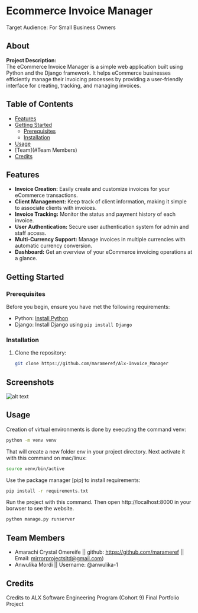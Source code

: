 # Ecommerce Invoice Manager
Target Audience: For Small Business Owners


## About
**Project Description:**  
The eCommerce Invoice Manager is a simple web application built using Python and the Django framework. It helps eCommerce businesses efficiently manage their invoicing processes by providing a user-friendly interface for creating, tracking, and managing invoices.

## Table of Contents

- [Features](#features)
- [Getting Started](#getting-started)
  - [Prerequisites](#prerequisites)
  - [Installation](#installation)
- [Usage](#usage)
- [Team](#Team Members)
- [Credits](#credits)

## Features

- **Invoice Creation:** Easily create and customize invoices for your eCommerce transactions.
- **Client Management:** Keep track of client information, making it simple to associate clients with invoices.
- **Invoice Tracking:** Monitor the status and payment history of each invoice.
- **User Authentication:** Secure user authentication system for admin and staff access.
- **Multi-Currency Support:** Manage invoices in multiple currencies with automatic currency conversion.
- **Dashboard:** Get an overview of your eCommerce invoicing operations at a glance.

## Getting Started

### Prerequisites

Before you begin, ensure you have met the following requirements:

- Python: [Install Python](https://www.python.org/downloads/)
- Django: Install Django using `pip install Django`

### Installation

1. Clone the repository: 

   ```sh
   git clone https://github.com/marameref/Alx-Invoice_Manager


## Screenshots

![alt text](https://github.com/marameref/Alx-Invoice_Manager/blob/main/screenshots/home.png)

## Usage

Creation of virtual environments is done by executing the command venv:
```bash
python -m venv venv
```

That will create a new folder env in your project directory. Next activate it with this command on mac/linux:
```bash
source venv/bin/active
```

Use the package manager [pip] to install requirements:
```bash
pip install -r requirements.txt
```
Run the project with this command. Then open http://localhost:8000 in your borwser to see the website.
```bash
python manage.py runserver
```

## Team Members

- Amarachi Crystal Omereife || github: https://github.com/marameref || Email: mirrorprojectsltd@gmail.com)
- Anwulika Mordi || Username: @anwulika-1 

## Credits

Credits to ALX Software Engineering Program (Cohort 9) Final Portfolio Project
